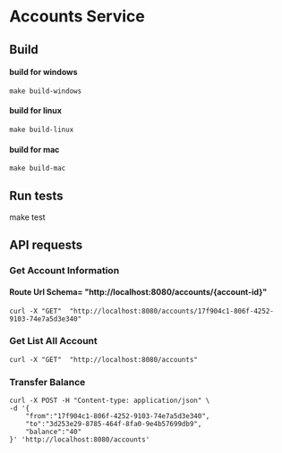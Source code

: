 # Accounts Service

## Build

#### build for windows

```
make build-windows
```

#### build for linux

```
make build-linux
```

#### build for mac

```
make build-mac
```

## Run tests

make test

## API requests

### Get Account Information

#### Route Url Schema= "http://localhost:8080/accounts/{account-id}"

```
curl -X "GET"  "http://localhost:8080/accounts/17f904c1-806f-4252-9103-74e7a5d3e340"
```

### Get List All Account

```
curl -X "GET"  "http://localhost:8080/accounts"
```

### Transfer Balance

```
curl -X POST -H "Content-type: application/json" \
-d '{
	"from":"17f904c1-806f-4252-9103-74e7a5d3e340",
	"to":"3d253e29-8785-464f-8fa0-9e4b57699db9",
	"balance":"40"
}' 'http://localhost:8080/accounts'



```
